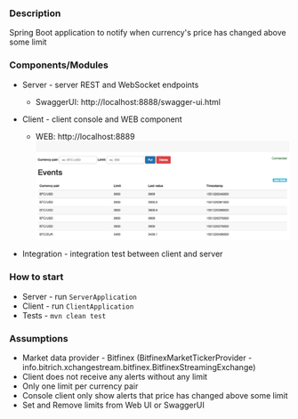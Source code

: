 ### Description
Spring Boot application to notify when currency's price has changed above some limit

### Components/Modules
 * Server - server REST and WebSocket endpoints
    * SwaggerUI: http://localhost:8888/swagger-ui.html
 * Client - client console and WEB component
    * WEB: http://localhost:8889
    ![](webUI.png)
    
 * Integration - integration test between client and server
 
### How to start
 * Server - run ```ServerApplication```
 * Client - run ```ClientApplication```
 * Tests - ```mvn clean test```
 
### Assumptions
 * Market data provider - Bitfinex (BitfinexMarketTickerProvider - info.bitrich.xchangestream.bitfinex.BitfinexStreamingExchange)
 * Client does not receive any alerts without any limit
 * Only one limit per currency pair
 * Console client only show alerts that price has changed above some limit
 * Set and Remove limits from Web UI or SwaggerUI
